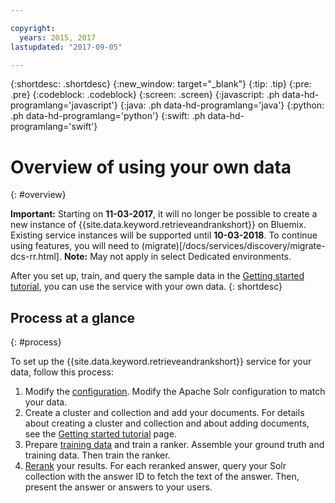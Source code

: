 ```yaml
---

copyright:
  years: 2015, 2017
lastupdated: "2017-09-05"

---
```


{:shortdesc: .shortdesc}
{:new_window: target="_blank"}
{:tip: .tip}
{:pre: .pre}
{:codeblock: .codeblock}
{:screen: .screen}
{:javascript: .ph data-hd-programlang='javascript'}
{:java: .ph data-hd-programlang='java'}
{:python: .ph data-hd-programlang='python'}
{:swift: .ph data-hd-programlang='swift'}

# Overview of using your own data
{: #overview}

**Important:** Starting on **11-03-2017**, it will no longer be possible to create a new instance of {{site.data.keyword.retrieveandrankshort}} on Bluemix. Existing service instances will be supported until **10-03-2018**. To continue using features, you will need to (migrate)[/docs/services/discovery/migrate-dcs-rr.html].  **Note:** May not apply in select Dedicated environments.

After you set up, train, and query the sample data in the [Getting started tutorial](/docs/services/retrieve-and-rank/getting-started.html), you can use the service with your own data.
{: shortdesc}

## Process at a glance
{: #process}

To set up the {{site.data.keyword.retrieveandrankshort}} service for your data, follow this process:

1.  Modify the [configuration](/docs/services/retrieve-and-rank/configure.html). Modify the Apache Solr configuration to match your data.
1.  Create a cluster and collection and add your documents. For details about creating a cluster and collection and about adding documents, see the [Getting started tutorial](/docs/services/retrieve-and-rank/getting-started.html#create-cluster) page.
1.  Prepare [training data](/docs/services/retrieve-and-rank/training-data.html) and train a ranker. Assemble your ground truth and training data. Then train the ranker.
1.  [Rerank](/docs/services/retrieve-and-rank/reranking-results.html) your results. For each reranked answer, query your Solr collection with the answer ID to fetch the text of the answer. Then, present the answer or answers to your users.
